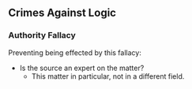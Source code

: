 ## Crimes Against Logic

### Authority Fallacy

Preventing being effected by this fallacy: 

* Is the source an expert on the matter?
    - This matter in particular, not in a different field.
